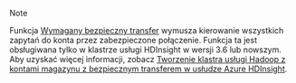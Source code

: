 > [!NOTE]
> Funkcja [Wymagany bezpieczny transfer](../articles/storage/common/storage-require-secure-transfer.md) wymusza kierowanie wszystkich zapytań do konta przez zabezpieczone połączenie. Funkcja ta jest obsługiwana tylko w klastrze usługi HDInsight w wersji 3.6 lub nowszym. Aby uzyskać więcej informacji, zobacz [Tworzenie klastra usługi Hadoop z kontami magazynu z bezpiecznym transferem w usłudze Azure HDInsight](../articles/hdinsight/hdinsight-hadoop-create-linux-clusters-with-secure-transfer-storage.md).